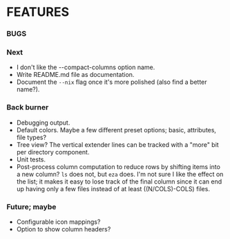 # FEATURES

### BUGS

### Next
- I don't like the --compact-columns option name.
- Write README.md file as documentation.
- Document the `--nix` flag once it's more polished (also find a better name?).

### Back burner
- Debugging output.
- Default colors.  Maybe a few different preset options; basic, attributes, file types?
- Tree view?  The vertical extender lines can be tracked with a "more" bit per directory component.
- Unit tests.
- Post-process column computation to reduce rows by shifting items into a new column?  `ls` does not, but `eza` does.  I'm not sure I like the effect on the list; it makes it easy to lose track of the final column since it can end up having only a few files instead of at least ((N/COLS)-COLS) files.

### Future; maybe
- Configurable icon mappings?
- Option to show column headers?


